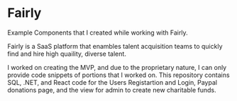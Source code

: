 # Fairly
Example Components that I created while working with Fairly.

Fairly is a SaaS platform that enambles talent acquisition teams to quickly find and hire high quaility, diverse talent. 

I worked on creating the MVP, and due to the proprietary nature, I can only provide code snippets of portions that I worked on.
This repository contains SQL, .NET, and React code for the Users Registartion and Login, Paypal donations page, and the view for admin to create new charitable funds. 
